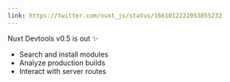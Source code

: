 ```yaml
---
link: https://twitter.com/nuxt_js/status/1661012222053855232
---
```


Nuxt Devtools v0.5 is out ✨

- Search and install modules
- Analyze production builds
- Interact with server routes
